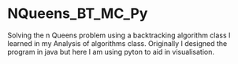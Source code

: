 # NQueens_BT_MC_Py
Solving the n Queens problem using a backtracking algorithm class I learned in my Analysis of algorithms class. Originally I designed the program in java but here I am using pyton to aid in visualisation.
